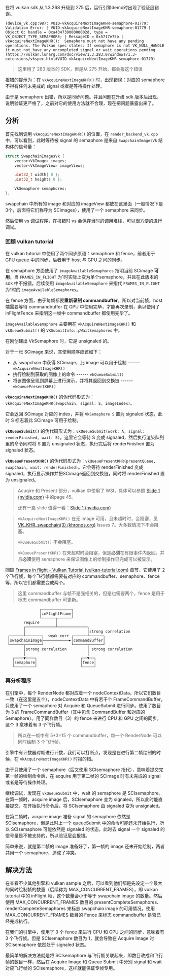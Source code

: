 在将 vulkan sdk 从 1.3.268 升级到 275 后，运行引擎demo时出现了验证层错误。

```
(device_vk.cpp:98): VUID-vkAcquireNextImageKHR-semaphore-01779: Validation Error: [ VUID-vkAcquireNextImageKHR-semaphore-01779 ] Object 0: handle = 0xa43473000000002d, type = VK_OBJECT_TYPE_SEMAPHORE; | MessageID = 0x5717e75b | vkAcquireNextImageKHR():  Semaphore must not have any pending operations. The Vulkan spec states: If semaphore is not VK_NULL_HANDLE it must not have any uncompleted signal or wait operations pending (https://vulkan.lunarg.com/doc/view/1.3.283.0/windows/1.3-extensions/vkspec.html#VUID-vkAcquireNextImageKHR-semaphore-01779)
```

> 这里用了 283 版本的 SDK，但是从 275 开始，都会报这个错误

报错的提示为：在 `vkAcquireNextImageKHR()` 时，出现错误：对应的 semaphore 不得有任何未完成的 signal 或者是等待操作处理。

由于是 semaphore 出错，所以是同步问题。并且问题在升级 sdk 版本后出现，说明验证更严格了，之前对它的使用方法就不合理，现在把问题暴露出来了。

## 分析

首先找到调用 `vkAcquireNextImageKHR()` 的位置，在 `render_backend_vk.cpp` 中，可以看到，此时等待被 signal 的 semaphore 是来自 `SwapchainImagesVk` 结构体的信号量：

```c++
struct SwapchainImagesVk {
    vector<VkImage> images;
    vector<VkImageView> imageViews;

    uint32_t width{ 0 };
    uint32_t height{ 0 };

    VkSemaphore semaphores;
};
```

swapchain 中所有的 image 和对应的 imageView 都放在这里面（一般情况下是3个，后面将它们称呼为 SCimages），使用了一个 semaphore 来同步。

然后使用 vs 调试程序，在报错时 vs 会保存当时的调用堆栈，可以很方便的进行调试。

### 回顾 vulkan tutorial

在 vulkan tutorial 中使用了两个同步原语：semaphore 和 fence，前者用于 GPU queue 中的同步，后者用于 host 与 GPU 之间的同步。

在 semaphore 方面使用了 `imageAvailableSemaphores` 指明当前 SCimage **可用**，当 `FRAMES_IN_FLIGHT` 为1时实际上变为单个semaphore，并且在此版本的 sdk 中不报错。后续使用 `imageAvailableSemaphore` 来指代 `FRAMES_IN_FLIGHT` 为1时的 `imageAvailableSemaphores`。

在 fence 方面，由于每帧都要**重新录制 commandbuffer**，所以对当前帧，host 端需要等待 commandbuffer 在 GPU 中使用完毕，才能再次录制，素以使用了 inFlightFence 来指明这一帧中 commandbuffer 都使用完毕了。

`imageAvailableSemaphore` 主要用在 `vkAcquireNextImageKHR()` 和 `vkQueueSubmit()` 的 `VKSubmitInfo::pWaitSemaphores` 中。

在刚创建出 VkSemaphore 时，它是 unsignaled 的。

对于一张 SCimage 来说，其使用顺序应该如下：

- 从 swapchain 中获得 SCimage，此 image 可以用于绘制 ------ `vkAcquireNextImageKHR()`
- 执行绘制到获取的图像上的命令 ------ `vkQueueSubmit()`
- 将该图像呈现到屏幕上进行演示，并将其返回到交换链 ------ `vkQueuePresentKHR()`

**`vkAcquireNextImageKHR()`** 的伪代码形式为：`vkAcquireNextImageKHR(swapchain, signal: S, imageIndex)`。

它会返回 SCimage 对应的 index，并将 `VkSemaphore S` 置为 signaled 状态，此时 S 标志着此 SCimage 可用于绘制。

**`vkQueueSubmit()`** 的伪代码形式为：`vkQueueSubmit(work: A, signal: renderFinished, wait: S)`。这里它会等待 S 变成 signaled，然后执行渲染队列里的命令同时将 S 置为 unsignaled 状态，执行完后将 renderFinished 置为 signaled 状态。

**`vkQueuePresentKHR()`** 的伪代码形式为：`vkQueuePresentKHR(presentQueue, swapChain, wait: renderFinished)`。它会等待 renderFinished 变成 signaled，执行显示操作并把SCimage返回到交换链，同时将 renderFinished 置为 unsignaled。

> Acuqire 和 Present 部分，vulkan 中使用了 WSI，具体可以参照 [Slide 1 (nvidia.com)](https://developer.download.nvidia.com/gameworks/events/GDC2016/Vulkan_Essentials_GDC16_tlorach.pdf) 中的page 45。
>
> 还有一篇 slide 值得一看：[Slide 1 (nvidia.com)](https://developer.download.nvidia.com/gameworks/events/GDC2016/mschott_lbishop_gl_vulkan.pdf)

> `vkAcquireNextImageKHR()` 在无 image 可用，且未超时时，会阻塞，见[VK_KHR_swapchain(3) (khronos.org)](https://registry.khronos.org/vulkan/specs/1.3-extensions/man/html/VK_KHR_swapchain.html) Issues 7。大多数情况下不会阻塞。
>
> `vkQueueSubmit()` 不会阻塞。
>
> `vkQueuePresentKHR()` 在未超时时会阻塞，但是**必须**在有限事件内返回。并且**必须**使用 semaphore 来保证图像上的绘制操作已完成可以被显示。

回顾 [Frames in flight - Vulkan Tutorial (vulkan-tutorial.com)](https://vulkan-tutorial.com/Drawing_a_triangle/Drawing/Frames_in_flight) 章节，它使用了 2 个飞行帧，每个飞行帧都需要有对应的 commandbuffer、semaphore、fence 等，所以它们都需要变成两个。

> 这里 commandbuffer 与帧不是强相关的，但是也需要两个，fence 是用于标志 commandbuffer 可更新。

```
               ┌─────────────┐                          
               │inFlightFrame│                          
               └──────┬──────┘                          
        require       │                                 
        ┌─────────────┴─────────────┐                   
        │                           │strong correlation 
 ┌──────┴───────┐  weak corr ┌──────┴──────┐            
 │swapchainImage├───────────►│commandBuffer│            
 └──────┬───────┘            └──────┬──────┘            
        │strong correlation         │ strong correlation
        │                           │                   
   ┌────▼────┐                   ┌──▼──┐                
   │semaphore│                   │fence│                
   └─────────┘                   └─────┘                
```



### 再分析程序

在引擎中，每个 RenderNode 都对应着一个 nodeContextData，所以它们数目一致（在这里是五个），nodeContextData 中有若干个 FrameCommandBuffer。只使用了一个 semaphore 对 Acquire 和 QueueSubmit 进行同步。使用了数目为 3 的 FrameCommandBuffer（其中包含 CommandBuffer 和对应的 Semaphore）。用了同样数目（3）的 fence 来进行 CPU 和 GPU 之间的同步，这个 3 意味着有 3 个飞行帧。

> 所以在一帧中有 5*3=15 个 commandbuffer，每一个 RenderNode 可以同时绘制 3 个飞行帧。

引擎中有计数器对帧进行计数，我们可以打断点，发现是在进行第二帧绘制的时候，在 `vkAcquireNextImageKHR()` 时报的错。

由于只使用了一个 semaphore（后文使用 SCIsemaphore 指代），意味着提交完第一帧的绘制命令后，在 acquire 用于第二帧的 SCimage 时有未完成的 signal 或者是等待操作处理。

继续调试，发现在 `vkQueueSubmit` 中，wait 的 semaphore 是 SCIsemaphore。在第一帧时，acquire image 后，SCIsemaphore 变为 signaled，所以此时能直接提交，在开始执行命令后，将 SCIsemaphore 由 signaled 变为 unsignaled。

在第二帧时，acquire image 准备 signal 的 semaphore 依然是 SCIsemaphore，但是此时上一个 queueSubmit 中的命令可能还未开始执行，所以 SCIsemaphore 可能依然是 signaled 的状态，此时去 signal 一个 signaled 的信号量是不被支持的，所以验证层会报错。

简单来说，就是第二帧的 image 准备好了，第一帧的 image 还未开始绘制，两者共用一个 semaphore，造成了冲突。

## 解决方法

在查看不少其他引擎和 vulkan sample 之后，可以看到他们都是先设定一个最大的同时绘制帧的数量（后续称为 MAX_CONCURRENT_FRAMES），即 vulkan tutorial 中的 inFlight 帧，这个数量会小于等于 swapchain image 的数量。然后使用 MAX_CONCURRENT_FRAMES 数目的 presentCompleteSemaphores、renderCompleteSemaphores 来标志 swapchain image 的可用情况，使用 MAX_CONCURRENT_FRAMES 数目的 Fence 来标志 commandbuffer 是否已经完成执行。

在我们的引擎中，使用了 3 个 fence 来进行 CPU 和 GPU 之间的同步，意味着有 3 个飞行帧。但是 SCIsemaphore 数目为 1，就会导致在 Acquire Image 时 SCIsemaphore 依然处于 signaled 状态。

最简单的解决方法就是将 SCIsemaphore 与飞行帧关联起来，即数目改成和飞行帧的数目一样，然后在 Acquire Image 和 Queue Submit 中分别 signal 和 wait 对应飞行帧的 SCIsemaphore，这样就能保证专帧专用。

